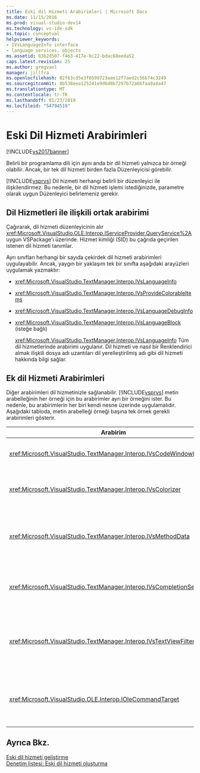```yaml
---
title: Eski dil Hizmeti Arabirimleri | Microsoft Docs
ms.date: 11/15/2016
ms.prod: visual-studio-dev14
ms.technology: vs-ide-sdk
ms.topic: conceptual
helpviewer_keywords:
- IVsLanguageInfo interface
- language services, objects
ms.assetid: 03b2d507-f463-417e-bc22-bdac68eeda52
caps.latest.revision: 25
ms.author: gregvanl
manager: jillfra
ms.openlocfilehash: 02f63cd5e3f0599723aee12f7aed2c56b74c3249
ms.sourcegitcommit: 8b538eea125241e9d6d8b7297b72a66faa9a4a47
ms.translationtype: MT
ms.contentlocale: tr-TR
ms.lasthandoff: 01/23/2019
ms.locfileid: "54794519"
---
```

# <a name="legacy-language-service-interfaces"></a>Eski Dil Hizmeti Arabirimleri
[!INCLUDE[vs2017banner](../../includes/vs2017banner.md)]

Belirli bir programlama dili için aynı anda bir dil hizmeti yalnızca bir örneği olabilir. Ancak, bir tek dil hizmeti birden fazla Düzenleyicisi görebilir.  
  
 [!INCLUDE[vsprvs](../../includes/vsprvs-md.md)] Dil hizmeti herhangi belirli bir düzenleyici ile ilişkilendirmez. Bu nedenle, bir dil hizmeti işlemi istediğinizde, parametre olarak uygun Düzenleyici belirlemeniz gerekir.  
  
## <a name="common-interfaces-associated-with-language-services"></a>Dil Hizmetleri ile ilişkili ortak arabirimi  
 Çağırarak, dil hizmeti düzenleyicinin alır <xref:Microsoft.VisualStudio.OLE.Interop.IServiceProvider.QueryService%2A> uygun VSPackage'ı üzerinde. Hizmet kimliği (SID) bu çağrıda geçirilen istenen dil hizmeti tanımlar.  
  
 Ayrı sınıfları herhangi bir sayıda çekirdek dil hizmeti arabirimleri uygulayabilir. Ancak, yaygın bir yaklaşım tek bir sınıfta aşağıdaki arayüzleri uygulamak yazmaktır:  
  
- <xref:Microsoft.VisualStudio.TextManager.Interop.IVsLanguageInfo>  
  
- <xref:Microsoft.VisualStudio.TextManager.Interop.IVsProvideColorableItems>  
  
- <xref:Microsoft.VisualStudio.TextManager.Interop.IVsLanguageDebugInfo>  
  
- <xref:Microsoft.VisualStudio.TextManager.Interop.IVsLanguageBlock> (isteğe bağlı)  
  
  <xref:Microsoft.VisualStudio.TextManager.Interop.IVsLanguageInfo> Tüm dil hizmetlerinde arabirimi uygulanır. Dil hizmeti ve nasıl bir Renklendirici almak ilişkili dosya adı uzantıları dil yerelleştirilmiş adı gibi dil hizmeti hakkında bilgi sağlar.  
  
## <a name="additional-language-service-interfaces"></a>Ek dil Hizmeti Arabirimleri  
 Diğer arabirimleri dil hizmetinizle sağlanabilir. [!INCLUDE[vsprvs](../../includes/vsprvs-md.md)] metin arabelleğinin her örneği için bu arabirimler ayrı bir örneğini ister. Bu nedenle, bu arabirimlerin her biri kendi nesne üzerinde uygulamalıdır. Aşağıdaki tabloda, metin arabelleği örneği başına tek örnek gerekli arabirimleri gösterir.  
  
|Arabirim|Açıklama|  
|---------------|-----------------|  
|<xref:Microsoft.VisualStudio.TextManager.Interop.IVsCodeWindowManager>|Aşağı açılan çubuğu gibi kod penceresinde Kenarlıklar yönetir. Bu arabirim kullanarak alabilirsiniz <xref:Microsoft.VisualStudio.TextManager.Interop.IVsLanguageInfo.GetCodeWindowManager%2A> yöntemi. Bir <xref:Microsoft.VisualStudio.TextManager.Interop.IVsCodeWindowManager> kod penceresi başına.|  
|<xref:Microsoft.VisualStudio.TextManager.Interop.IVsColorizer>|Dil anahtar sözcükleri ve sınırlayıcıları renklendirmesi. Bu arabirim kullanarak alabilirsiniz <xref:Microsoft.VisualStudio.TextManager.Interop.IVsLanguageInfo.GetColorizer%2A> yöntemi. <xref:Microsoft.VisualStudio.TextManager.Interop.IVsColorizer> Boya zaman çağrılır. Hesaplama yoğunluklu iş içinde önlemek <xref:Microsoft.VisualStudio.TextManager.Interop.IVsColorizer> veya performans düşebilir.|  
|<xref:Microsoft.VisualStudio.TextManager.Interop.IVsMethodData>|IntelliSense parametresi araç ipuçları sağlar. Dil hizmeti bu yöntemi verileri gösteren bir karakter olmalıdır tanıdığında, bir açık parantez gibi görüntülenen çağırdığı <xref:Microsoft.VisualStudio.TextManager.Interop.IVsMethodTipWindow.SetMethodData%2A> görüntüleme metni için yöntemi bir parametre bilgisi araç ipucunu görüntülemek dil hizmeti hazır. Metin görünümünü daha sonra tekrar içine dil hizmeti tarafından yöntemleri kullanılarak yapılan çağrılar <xref:Microsoft.VisualStudio.TextManager.Interop.IVsMethodData> araç ipucunu görüntülemek için gerekli bilgileri almak için arabirim.|  
|<xref:Microsoft.VisualStudio.TextManager.Interop.IVsCompletionSet>|IntelliSense deyim tamamlamada sağlar. Dil hizmeti tamamlanma listesini görüntülemek hazır olduğunda, çağrı <xref:Microsoft.VisualStudio.TextManager.Interop.IVsTextView.UpdateCompletionStatus%2A> metni görünümü yöntemi. Metin görünümünü daha sonra tekrar içine dil hizmeti tarafından yöntemleri kullanarak yapılan çağrılar <xref:Microsoft.VisualStudio.TextManager.Interop.IVsCompletionSet> nesne.|  
|<xref:Microsoft.VisualStudio.TextManager.Interop.IVsTextViewFilter>|Komut işleyici kullanarak metin görüntüleme için değiştirilmesini sağlar. İçinde uygulama sınıfı <xref:Microsoft.VisualStudio.TextManager.Interop.IVsTextViewFilter> arabirimi de uygulanmalı <xref:Microsoft.VisualStudio.OLE.Interop.IOleCommandTarget> arabirimi. Metin görünümünü alır <xref:Microsoft.VisualStudio.TextManager.Interop.IVsTextViewFilter> sorgulanırken nesne <xref:Microsoft.VisualStudio.OLE.Interop.IOleCommandTarget> yöntemlere geçirilen nesne <xref:Microsoft.VisualStudio.TextManager.Interop.IVsTextView.AddCommandFilter%2A> yöntemi. Olmalıdır bir <xref:Microsoft.VisualStudio.TextManager.Interop.IVsTextViewFilter> her görünüm için nesne.|  
|<xref:Microsoft.VisualStudio.OLE.Interop.IOleCommandTarget>|Kullanıcı kodu penceresine türleri komutları kesintiye uğratır. İzleme çıktısı, <xref:Microsoft.VisualStudio.OLE.Interop.IOleCommandTarget> özel tamamlama bilgileri sağlayın ve değişikliği görmek için uygulama<br /><br /> Geçirmek için <xref:Microsoft.VisualStudio.OLE.Interop.IOleCommandTarget> metni görünümü veya çağrı nesnesine <xref:Microsoft.VisualStudio.TextManager.Interop.IVsTextView.AddCommandFilter%2A>.|  
  
## <a name="see-also"></a>Ayrıca Bkz.  
 [Eski dil hizmeti geliştirme](../../extensibility/internals/developing-a-legacy-language-service.md)   
 [Denetim listesi: Eski dil hizmeti oluşturma](../../extensibility/internals/checklist-creating-a-legacy-language-service.md)
